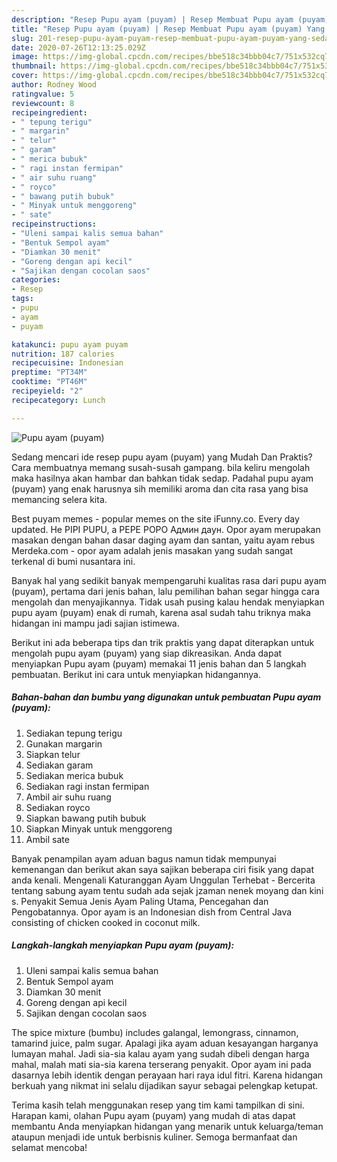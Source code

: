 ```yaml
---
description: "Resep Pupu ayam (puyam) | Resep Membuat Pupu ayam (puyam) Yang Sedap"
title: "Resep Pupu ayam (puyam) | Resep Membuat Pupu ayam (puyam) Yang Sedap"
slug: 201-resep-pupu-ayam-puyam-resep-membuat-pupu-ayam-puyam-yang-sedap
date: 2020-07-26T12:13:25.029Z
image: https://img-global.cpcdn.com/recipes/bbe518c34bbb04c7/751x532cq70/pupu-ayam-puyam-foto-resep-utama.jpg
thumbnail: https://img-global.cpcdn.com/recipes/bbe518c34bbb04c7/751x532cq70/pupu-ayam-puyam-foto-resep-utama.jpg
cover: https://img-global.cpcdn.com/recipes/bbe518c34bbb04c7/751x532cq70/pupu-ayam-puyam-foto-resep-utama.jpg
author: Rodney Wood
ratingvalue: 5
reviewcount: 8
recipeingredient:
- " tepung terigu"
- " margarin"
- " telur"
- " garam"
- " merica bubuk"
- " ragi instan fermipan"
- " air suhu ruang"
- " royco"
- " bawang putih bubuk"
- " Minyak untuk menggoreng"
- " sate"
recipeinstructions:
- "Uleni sampai kalis semua bahan"
- "Bentuk Sempol ayam"
- "Diamkan 30 menit"
- "Goreng dengan api kecil"
- "Sajikan dengan cocolan saos"
categories:
- Resep
tags:
- pupu
- ayam
- puyam

katakunci: pupu ayam puyam 
nutrition: 187 calories
recipecuisine: Indonesian
preptime: "PT34M"
cooktime: "PT46M"
recipeyield: "2"
recipecategory: Lunch

---
```



![Pupu ayam (puyam)](https://img-global.cpcdn.com/recipes/bbe518c34bbb04c7/751x532cq70/pupu-ayam-puyam-foto-resep-utama.jpg)

Sedang mencari ide resep pupu ayam (puyam) yang Mudah Dan Praktis? Cara membuatnya memang susah-susah gampang. bila keliru mengolah maka hasilnya akan hambar dan bahkan tidak sedap. Padahal pupu ayam (puyam) yang enak harusnya sih memiliki aroma dan cita rasa yang bisa memancing selera kita.

Best puyam memes - popular memes on the site iFunny.co. Every day updated. Не PIPI PUPU, а PEPE POPO Админ даун. Opor ayam merupakan masakan dengan bahan dasar daging ayam dan santan, yaitu ayam rebus Merdeka.com - opor ayam adalah jenis masakan yang sudah sangat terkenal di bumi nusantara ini.

Banyak hal yang sedikit banyak mempengaruhi kualitas rasa dari pupu ayam (puyam), pertama dari jenis bahan, lalu pemilihan bahan segar hingga cara mengolah dan menyajikannya. Tidak usah pusing kalau hendak menyiapkan pupu ayam (puyam) enak di rumah, karena asal sudah tahu triknya maka hidangan ini mampu jadi sajian istimewa.


Berikut ini ada beberapa tips dan trik praktis yang dapat diterapkan untuk mengolah pupu ayam (puyam) yang siap dikreasikan. Anda dapat menyiapkan Pupu ayam (puyam) memakai 11 jenis bahan dan 5 langkah pembuatan. Berikut ini cara untuk menyiapkan hidangannya.

<!--inarticleads1-->

##### Bahan-bahan dan bumbu yang digunakan untuk pembuatan Pupu ayam (puyam):

1. Sediakan  tepung terigu
1. Gunakan  margarin
1. Siapkan  telur
1. Sediakan  garam
1. Sediakan  merica bubuk
1. Sediakan  ragi instan fermipan
1. Ambil  air suhu ruang
1. Sediakan  royco
1. Siapkan  bawang putih bubuk
1. Siapkan  Minyak untuk menggoreng
1. Ambil  sate


Banyak penampilan ayam aduan bagus namun tidak mempunyai kemenangan dan berikut akan saya sajikan beberapa ciri fisik yang dapat anda kenali. Mengenali Katuranggan Ayam Unggulan Terhebat - Bercerita tentang sabung ayam tentu sudah ada sejak jzaman nenek moyang dan kini s. Penyakit Semua Jenis Ayam Paling Utama, Pencegahan dan Pengobatannya. Opor ayam is an Indonesian dish from Central Java consisting of chicken cooked in coconut milk. 

<!--inarticleads2-->

##### Langkah-langkah menyiapkan Pupu ayam (puyam):

1. Uleni sampai kalis semua bahan
1. Bentuk Sempol ayam
1. Diamkan 30 menit
1. Goreng dengan api kecil
1. Sajikan dengan cocolan saos


The spice mixture (bumbu) includes galangal, lemongrass, cinnamon, tamarind juice, palm sugar. Apalagi jika ayam aduan kesayangan harganya lumayan mahal. Jadi sia-sia kalau ayam yang sudah dibeli dengan harga mahal, malah mati sia-sia karena terserang penyakit. Opor ayam ini pada dasarnya lebih identik dengan perayaan hari raya idul fitri. Karena hidangan berkuah yang nikmat ini selalu dijadikan sayur sebagai pelengkap ketupat. 

Terima kasih telah menggunakan resep yang tim kami tampilkan di sini. Harapan kami, olahan Pupu ayam (puyam) yang mudah di atas dapat membantu Anda menyiapkan hidangan yang menarik untuk keluarga/teman ataupun menjadi ide untuk berbisnis kuliner. Semoga bermanfaat dan selamat mencoba!
